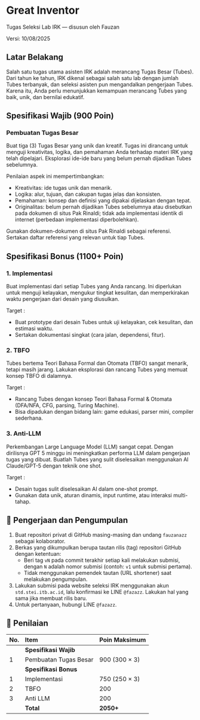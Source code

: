 # Great Inventor
Tugas Seleksi Lab IRK — disusun oleh Fauzan

Versi: 10/08/2025

## Latar Belakang
Salah satu tugas utama asisten IRK adalah merancang Tugas Besar (Tubes). Dari tahun ke tahun, IRK dikenal sebagai salah satu lab dengan jumlah Tubes terbanyak, dan seleksi asisten pun mengandalkan pengerjaan Tubes. Karena itu, Anda perlu menunjukkan kemampuan merancang Tubes yang baik, unik, dan bernilai edukatif.

## Spesifikasi Wajib (900 Poin)

### Pembuatan Tugas Besar

Buat tiga (3) Tugas Besar yang unik dan kreatif. Tugas ini dirancang untuk menguji kreativitas, logika, dan pemahaman Anda terhadap materi IRK yang telah dipelajari. Eksplorasi ide-ide baru yang belum pernah dijadikan Tubes sebelumnya.

Penilaian aspek ini mempertimbangkan:
- Kreativitas: ide tugas unik dan menarik.
- Logika: alur, tujuan, dan cakupan tugas jelas dan konsisten.
- Pemahaman: konsep dan definisi yang dipakai dijelaskan dengan tepat.
- Originalitas: belum pernah dijadikan Tubes sebelumnya atau disebutkan pada dokumen di situs Pak Rinaldi; tidak ada implementasi identik di internet (perbedaan implementasi diperbolehkan).

Gunakan dokumen-dokumen di situs Pak Rinaldi sebagai referensi. Sertakan daftar referensi yang relevan untuk tiap Tubes.

## Spesifikasi Bonus (1100+ Poin)

### 1. Implementasi

Buat implementasi dari setiap Tubes yang Anda rancang. Ini diperlukan untuk menguji kelayakan, mengukur tingkat kesulitan, dan memperkirakan waktu pengerjaan dari desain yang diusulkan.

Target :
- Buat prototype dari desain Tubes untuk uji kelayakan, cek kesulitan, dan estimasi waktu.
- Sertakan dokumentasi singkat (cara jalan, dependensi, fitur).

### 2. TBFO

Tubes bertema Teori Bahasa Formal dan Otomata (TBFO) sangat menarik, tetapi masih jarang. Lakukan eksplorasi dan rancang Tubes yang memuat konsep TBFO di dalamnya.

Target :
- Rancang Tubes dengan konsep Teori Bahasa Formal & Otomata (DFA/NFA, CFG, parsing, Turing Machine).
- Bisa dipadukan dengan bidang lain: game edukasi, parser mini, compiler sederhana.

### 3. Anti-LLM

Perkembangan Large Language Model (LLM) sangat cepat. Dengan dirilisnya GPT 5 minggu ini meningkatkan performa LLM dalam pengerjaan tugas yang dibuat. Buatlah Tubes yang sulit diselesaikan menggunakan AI Claude/GPT-5 dengan teknik one shot.

Target :
- Desain tugas sulit diselesaikan AI dalam one-shot prompt.
- Gunakan data unik, aturan dinamis, input runtime, atau interaksi multi-tahap.


## 📂 Pengerjaan dan Pengumpulan
1. Buat repositori privat di GitHub masing-masing dan undang `fauzanazz` sebagai kolaborator.
2. Berkas yang dikumpulkan berupa tautan rilis (tag) repositori GitHub dengan ketentuan:
   - Beri tag `vN` pada commit terakhir setiap kali melakukan submisi, dengan `N` adalah nomor submisi (contoh: `v1` untuk submisi pertama).
   - Tidak menggunakan pemendek tautan (URL shortener) saat melakukan pengumpulan.
3. Lakukan submisi pada website seleksi IRK menggunakan akun `std.stei.itb.ac.id`, lalu konfirmasi ke LINE `@fazazz`. Lakukan hal yang sama jika membuat rilis baru.
4. Untuk pertanyaan, hubungi LINE `@fazazz`.

## 📌 Penilaian

| No. | Item                  | Poin Maksimum   |
| :-- | :-------------------- | :-------------- |
|     | **Spesifikasi Wajib** |                 |
| 1   | Pembuatan Tugas Besar | 900 (300 × 3)   |
|     | **Spesifikasi Bonus** |                 |
| 1   | Implementasi          | 750 (250 × 3)   |
| 2   | TBFO                  | 200             |
| 3   | Anti LLM              | 200
|     | **Total**             | **2050+**       |

